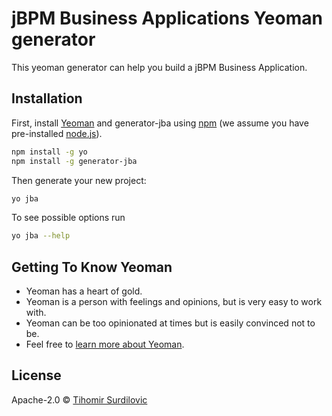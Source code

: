 # jBPM Business Applications Yeoman generator

This yeoman generator can help you build a jBPM Business Application.

## Installation

First, install [Yeoman](http://yeoman.io) and generator-jba using [npm](https://www.npmjs.com/) (we assume you have pre-installed [node.js](https://nodejs.org/)).

```bash
npm install -g yo
npm install -g generator-jba
```

Then generate your new project:

```bash
yo jba
```

To see possible options run

```bash
yo jba --help
```

## Getting To Know Yeoman

- Yeoman has a heart of gold.
- Yeoman is a person with feelings and opinions, but is very easy to work with.
- Yeoman can be too opinionated at times but is easily convinced not to be.
- Feel free to [learn more about Yeoman](http://yeoman.io/).

## License

Apache-2.0 © [Tihomir Surdilovic]()

[npm-image]: https://badge.fury.io/js/generator-jba.svg
[npm-url]: https://npmjs.org/package/generator-jba
[travis-image]: https://travis-ci.org//generator-jba.svg?branch=master
[travis-url]: https://travis-ci.org//generator-jba
[daviddm-image]: https://david-dm.org//generator-jba.svg?theme=shields.io
[daviddm-url]: https://david-dm.org//generator-jba
